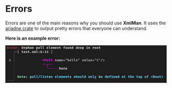 # Errors

Errors are one of the main reasons why you should use **XmlMan**. It uses the [ariadne crate](https://github.com/zesterer/ariadne/) to output pretty errors that everyone can understand.

**Here is an example error:**

![XmlMan Error](assets/xmlman_error.png)
